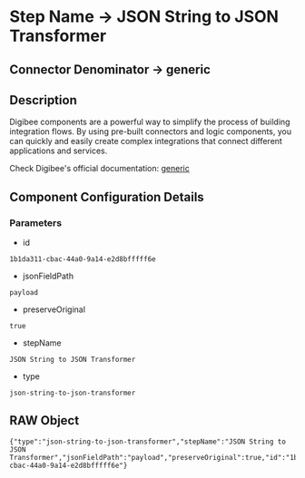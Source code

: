 # Step Name -> JSON String to JSON Transformer
## Connector Denominator -> generic

## Description

Digibee components are a powerful way to simplify the process of building integration flows. By using pre-built connectors and logic components, you can quickly and easily create complex integrations that connect different applications and services.

Check Digibee's official documentation: [generic](https://docs.digibee.com/documentation "Digibee documentation")

## Component Configuration Details
### Parameters

* id
```
1b1da311-cbac-44a0-9a14-e2d8bfffff6e
```

* jsonFieldPath
```
payload
```

* preserveOriginal
```
true
```

* stepName
```
JSON String to JSON Transformer
```

* type
```
json-string-to-json-transformer
```


## RAW Object

```
{"type":"json-string-to-json-transformer","stepName":"JSON String to JSON Transformer","jsonFieldPath":"payload","preserveOriginal":true,"id":"1b1da311-cbac-44a0-9a14-e2d8bfffff6e"}
```